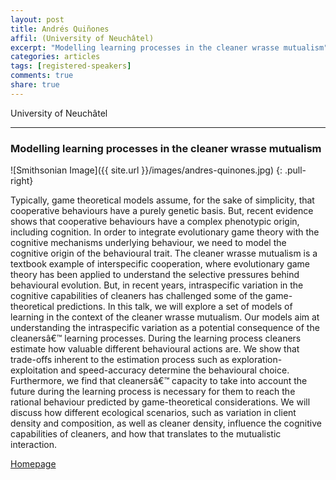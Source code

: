```yaml
---
layout: post
title: Andrés Quiñones
affil: (University of Neuchâtel)
excerpt: "Modelling learning processes in the cleaner wrasse mutualism"
categories: articles
tags: [registered-speakers]
comments: true
share: true
---
```


University of Neuchâtel

---

### Modelling learning processes in the cleaner wrasse mutualism

<!-- Lorem ipsum dolor sit amet, test link adipiscing elit. **This is strong**. Nullam dignissim convallis est. Quisque aliquam. -->

![Smithsonian Image]({{ site.url }}/images/andres-quinones.jpg)
{: .pull-right}

Typically, game theoretical models assume, for the sake of simplicity, that cooperative behaviours have a purely genetic basis. But, recent evidence shows that cooperative behaviours have a complex phenotypic origin, including cognition. In order to integrate evolutionary game theory with the cognitive mechanisms underlying behaviour, we need to model the cognitive origin of the behavioural trait. The cleaner wrasse mutualism is a textbook example of interspecific cooperation, where evolutionary game theory has been applied to understand the selective pressures behind behavioural evolution. But, in recent years, intraspecific variation in the cognitive capabilities of cleaners has challenged some of the game-theoretical predictions. In this talk, we will explore a set of models of learning in the context of the cleaner wrasse mutualism. Our models aim at understanding the intraspecific variation as a potential consequence of the cleanersâ€™ learning processes. During the learning process cleaners estimate how valuable different behavioural actions are. We show that trade-offs inherent to the estimation process such as exploration-exploitation and speed-accuracy determine the behavioural choice. Furthermore, we find that cleanersâ€™ capacity to take into account the future during the learning process is necessary for them to reach the rational behaviour predicted by game-theoretical considerations. We will discuss how different ecological scenarios, such as variation in client density and composition, as well as cleaner density, influence the cognitive capabilities of cleaners, and how that translates to the mutualistic interaction.

<div markdown="0"><a href="http://behav.zoology.unibe.ch/index.php?pp=57&p=164" class="btn">Homepage</a></div>
